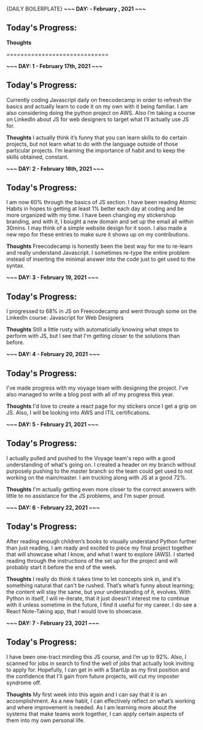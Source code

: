 
{DAILY BOILERPLATE} 
**~~~ DAY:  - February , 2021 ~~~**

## Today's Progress:

**Thoughts**

*=============================*



**~~~ DAY: 1 - February 17th, 2021 ~~~**

## Today's Progress:
Currently coding Javascript daily on freecodecamp in order to refresh the basics and actually learn to code it on my own with it being familiar. I am also considering doing the python project on AWS. Also I’m taking a course on LinkedIn about JS for web designers to target what I’ll actually use JS for.

**Thoughts**
I actually think it’s funny that you can learn skills to do certain projects, but not learn what to do with the language outside of those particular projects. I’m learning the importance of habit and to keep the skills obtained, constant.


**~~~ DAY: 2 - February 18th, 2021 ~~~**

## Today's Progress:
I am now 60% through the basics of JS section. I have been reading Atomic Habits in hopes to getting at least 1% better each day at coding and be more organized with my time. I have been changing my stickershop branding, and with it, I bought a new domain and set up the email all within 30mins. I may think of a simple website design for it soon. I also made a new repo for these entries to make sure it shows up on my contributions.

**Thoughts**
Freecodecamp is honestly been the best way for me to re-learn and really understand Javascript. I sometimes re-type the entire problem instead of inserting the minimal answer into the code just to get used to the syntax. 

**~~~ DAY: 3 - February 19, 2021 ~~~**

## Today's Progress:
I progressed to 68% in JS on Freecodecamp and went through some on the LinkedIn course: Javascript for Web Designers

**Thoughts**
Still a little rusty with automaticially knowing what steps to perform with JS, but I see that I'm getting closer to the solutions than before.

**~~~ DAY: 4 - February 20, 2021 ~~~**

## Today's Progress:
I've made progress with my voyage team with designing the project. I've also managed to write a blog post with all of my progress this year.

**Thoughts**
I'd love to create a react page for my stickers once I get a grip on JS. Also, I will be looking into AWS and ITIL certifications.

**~~~ DAY: 5 - February 21, 2021 ~~~**

## Today's Progress:
I actually pulled and pushed to the Voyage team's repo with a good understanding of what's going on. I created a header on my branch without purposely pushing to the master branch so the team could get used to not working on the main/master. I am trucking along with JS at a good 72%.

**Thoughts**
 I'm actually getting even more closer to the correct answers with little to no assistance for the JS problems, and I'm super proud.
 

 **~~~ DAY: 6 - February 22, 2021 ~~~**

## Today's Progress:
After reading enough children’s books to visually understand Python further than just reading, I am ready and excited to piece my final project together that will showcase what I know, and what I want to explore (AWS). I started reading through the instructions of the set up for the project and will probably start it before the end of the week. 

**Thoughts**
I really do think it takes time to let concepts sink in, and it's something natural that can't be rushed. That’s what’s funny about learning; the content will stay the same, but your understanding of it, evolves. With Python in itself, I will re-iterate, that it just doesn’t interest me to continue with it unless sometime in the future, I find it useful for my career. I do see a React Note-Taking app, that I would love to showcase.

**~~~ DAY: 7 - February 23, 2021 ~~~**

## Today's Progress:
I have been one-tract minding this JS course, and I’m up to 92%. Also, I scanned for jobs in search to find the well of jobs that actually look inviting to apply for. Hopefully, I can get in with a StartUp as my first position and the confidence that I'll gain from future projects, will cut my imposter syndrome off.

**Thoughts**
My first week into this again and I can say that it is an accomplishment. As a new habit, I can effectively reflect on what’s working and where improvement is needed. As I am learning more about the systems that make teams work together, I can apply certain aspects of them into my own personal life.